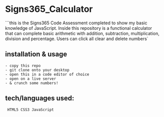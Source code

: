 # Signs365_Calculator
```this is the Signs365 Code Assessment completed to show my basic knowledge of JavaScript. Inside this repository is a functional calculator that can complete basic arithmetic with addition, subtraction, multiplication, division and percentage. Users can click all clear and delete numbers` 

## installation & usage
    - copy this repo
    - git clone onto your desktop
    - open this in a code editor of choice
    - open on a live server
    - & crunch some numbers!

## tech/languages used: 
` HTML5 CSS3 JavaScript`